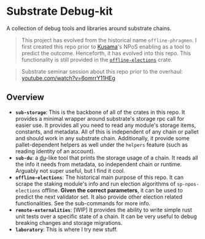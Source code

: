 # Substrate Debug-kit

A collection of debug tools and libraries around substrate chains.

> This project has evolved from the historical name `offline-phragmen`. I first created this repo
> prior to [Kusama]()'s NPoS enabling as a tool to predict the outcome. Henceforth, it has evolved
> into this repo. This functionality is still provided in the [`offline-elections`]() crate.

> Substrate seminar session about this repo prior to the overhaul:
> [youtube.com/watch?v=6omrrY11HEg](youtube.com/watch?v=6omrrY11HEg)

## Overview

- **`sub-storage`**: This is the backbone of all of the crates in this repo. It provides a minimal
  wrapper around substrate's storage rpc call for easier use. It provides all you need to read any
  module's storage items, constants, and metadata. All of this is independent of any chain or pallet
  and should work in any substrate chain. Additionally, it provide some pallet-dependent helpers as
  well under the `helpers` feature (such as reading identity of an account).
- **`sub-du`**: a [du]()-like tool that prints the storage usage of a chain. It reads all the info
  it needs from metadata, so independent chain or runtime. Arguably not super useful, but I find it
  cool.
- **`offline-elections`**: The historical main purpose of this repo. It can scrape the staking
  module's info and run election algorithms of `sp-npos-elections` offline. **Given the correct
  parameters**, it can be used to predict the next validator set. It also provide other election
  related functionalities. See the sub-commands for more info.
- **`remote-externalities`**: [WIP] It provides the ability to write simple rust unit tests over a
  specific state of a chain. It can be very useful to debug breaking changes and storage migrations.
- **`laboratory`**: This is where I try new stuff.
